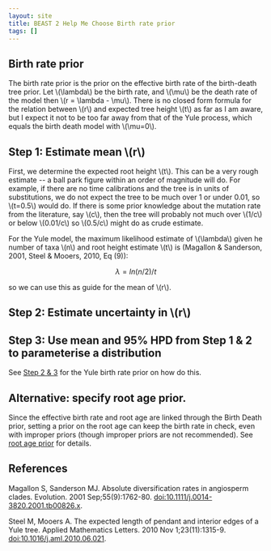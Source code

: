 ```yaml
---
layout: site
title: BEAST 2 Help Me Choose Birth rate prior
tags: []
---
```


## Birth rate prior 

The birth rate prior is the prior on the effective birth rate of the birth-death tree prior.
Let \\(\lambda\\) be the birth rate, and \\(\mu\\) be the death rate of the model then  \\(r = \lambda - \mu\\). 
There is no closed form formula for the relation between \\(r\\) and expected tree height \\(t\\) as far as I am aware, but I expect it not to be too far away from that of the Yule process, which equals the birth death model with \\(\mu=0\\).

## Step 1: Estimate mean \\(r\\)

First, we determine the expected root height \\(t\\). 
This can be a very rough estimate -- a ball park figure within an order of magnitude will do. For example, if there are no time calibrations and the tree is in units of substitutions, we do not expect the tree to be much over 1 or under 0.01, so \\(t=0.5\\) would do. If there is some prior knowledge about the mutation rate from the literature, say \\(c\\), then the tree will probably not much over \\(1/c\\) or below \\(0.01/c\\) so \\(0.5/c\\) might do as crude estimate.

For the Yule model, the maximum likelihood estimate of \\(\lambda\\) given he number of taxa \\(n\\) and root height estimate \\(t\\) is (Magallon & Sanderson, 2001, Steel & Mooers, 2010, Eq (9)):

$$ \lambda = ln(n/2)/t $$

so we can use this as guide for the mean of \\(r\\).

## Step 2: Estimate uncertainty in \\(r\\)

## Step 3: Use mean and 95% HPD from Step 1 & 2 to parameterise a distribution

See [Step 2 & 3](../YuleBirthRatePrior/) for the Yule birth rate prior on how do this.




## Alternative: specify root age prior.

Since the effective birth rate and root age are linked through the Birth Death prior, setting a prior on the root age can keep the birth rate in check, even with improper priors (though improper priors are not recommended).
See [root age prior](../RootAgePrior/) for details.





## References

Magallon S, Sanderson MJ. Absolute diversification rates in angiosperm clades. Evolution. 2001 Sep;55(9):1762-80. <a href="http://doi.org/10.1111/j.0014-3820.2001.tb00826.x">doi:10.1111/j.0014-3820.2001.tb00826.x</a>.

Steel M, Mooers A. The expected length of pendant and interior edges of a Yule tree. Applied Mathematics Letters. 2010 Nov 1;23(11):1315-9. <a href="https://doi.org/10.1016/j.aml.2010.06.021">doi:10.1016/j.aml.2010.06.021</a>.